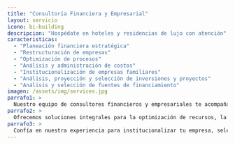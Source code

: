 ```yaml
---
title: "Consultoría Financiera y Empresarial"
layout: servicio
icono: bi-building
descripcion: "Hospédate en hoteles y residencias de lujo con atención"
caracteristicas:
  - "Planeación financiera estratégica"
  - "Restructuración de empresas"
  - "Optimización de procesos"
  - "Análisis y administración de costos"
  - "Institucionalización de empresas familiares"
  - "Análisis, proyección y selección de inversiones y proyectos"
  - "Análisis y selección de fuentes de financiamiento"
imagen: /assets/img/services.jpg
parrafo1: >
  Nuestro equipo de consultores financieros y empresariales te acompaña en cada etapa del desarrollo de tu empresa, identificando oportunidades de mejora y diseñando estrategias a la medida.
parrafo2: >
  Ofrecemos soluciones integrales para la optimización de recursos, la gestión eficiente de costos y la maximización de la rentabilidad, siempre alineados a los objetivos de tu negocio.
parrafo3: >
  Confía en nuestra experiencia para institucionalizar tu empresa, seleccionar inversiones adecuadas y asegurar un crecimiento sostenible y exitoso.
---
```

